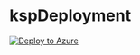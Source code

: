 # kspDeployment

[![Deploy to Azure](https://azuredeploy.net/deploybutton.svg)](https://deploy.azure.com/?repository=https://github.com/farrukh-kaispe/newDeployment/mainTemplate.json)